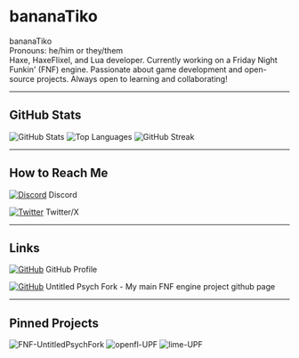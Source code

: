 # bananaTiko

bananaTiko  
Pronouns: he/him or they/them  
Haxe, HaxeFlixel, and Lua developer. Currently working on a Friday Night Funkin' (FNF) engine. Passionate about game development and open-source projects. Always open to learning and collaborating!

---

## GitHub Stats

<picture>
  <source media="(prefers-color-scheme: dark)" srcset="https://github-readme-stats.vercel.app/api?username=bananaTiko&show_icons=true&theme=dark&hide_border=true">
  <source media="(prefers-color-scheme: light)" srcset="https://github-readme-stats.vercel.app/api?username=bananaTiko&show_icons=true&theme=default&hide_border=true">
  <img alt="GitHub Stats" src="https://github-readme-stats.vercel.app/api?username=bananaTiko&show_icons=true&theme=default&hide_border=true">
</picture>

<picture>
  <source media="(prefers-color-scheme: dark)" srcset="https://github-readme-stats.vercel.app/api/top-langs/?username=bananaTiko&layout=compact&theme=dark&hide_border=true">
  <source media="(prefers-color-scheme: light)" srcset="https://github-readme-stats.vercel.app/api/top-langs/?username=bananaTiko&layout=compact&theme=default&hide_border=true">
  <img alt="Top Languages" src="https://github-readme-stats.vercel.app/api/top-langs/?username=bananaTiko&layout=compact&theme=default&hide_border=true">
</picture>

<picture>
  <source media="(prefers-color-scheme: dark)" srcset="https://streak-stats.demolab.com?user=bananaTiko&theme=dark&hide_border=true">
  <source media="(prefers-color-scheme: light)" srcset="https://streak-stats.demolab.com?user=bananaTiko&theme=default&hide_border=true">
  <img alt="GitHub Streak" src="https://streak-stats.demolab.com?user=bananaTiko&theme=default&hide_border=true">
</picture>

---

## How to Reach Me

[![Discord](https://skillicons.dev/icons?i=discord&theme=dark)](https://discordapp.com/users/990121240062730250) Discord  

[![Twitter](https://skillicons.dev/icons?i=twitter&theme=dark)](https://x.com/Banana_tiko_2?t=JW_K5UjBZ-TDDPMlh01C9A&s=09) Twitter/X

---

## Links

[![GitHub](https://skillicons.dev/icons?i=github&theme=dark)](https://github.com/bananaTiko) GitHub Profile  

[![GitHub](https://skillicons.dev/icons?i=github&theme=dark)](https://github.com/Untitled-Psych-Fork) Untitled Psych Fork - My main FNF engine project github page

---

## Pinned Projects

<picture>
  <source media="(prefers-color-scheme: dark)" srcset="https://github-readme-stats.vercel.app/api/pin/?username=bananaTiko&repo=FNF-UntitledPsychFork&theme=dark&hide_border=true">
  <source media="(prefers-color-scheme: light)" srcset="https://github-readme-stats.vercel.app/api/pin/?username=bananaTiko&repo=FNF-UntitledPsychFork&theme=default&hide_border=true">
  <img alt="FNF-UntitledPsychFork" src="https://github-readme-stats.vercel.app/api/pin/?username=bananaTiko&repo=FNF-UntitledPsychFork&theme=default&hide_border=true">
</picture>

<picture>
  <source media="(prefers-color-scheme: dark)" srcset="https://github-readme-stats.vercel.app/api/pin/?username=Untitled-Psych-Fork&repo=openfl-UPF&theme=dark&hide_border=true">
  <source media="(prefers-color-scheme: light)" srcset="https://github-readme-stats.vercel.app/api/pin/?username=Untitled-Psych-Fork&repo=openfl-UPF&theme=default&hide_border=true">
  <img alt="openfl-UPF" src="https://github-readme-stats.vercel.app/api/pin/?username=Untitled-Psych-Fork&repo=openfl-UPF&theme=default&hide_border=true">
</picture>

<picture>
  <source media="(prefers-color-scheme: dark)" srcset="https://github-readme-stats.vercel.app/api/pin/?username=Untitled-Psych-Fork&repo=lime-UPF&theme=dark&hide_border=true">
  <source media="(prefers-color-scheme: light)" srcset="https://github-readme-stats.vercel.app/api/pin/?username=Untitled-Psych-Fork&repo=lime-UPF&theme=default&hide_border=true">
  <img alt="lime-UPF" src="https://github-readme-stats.vercel.app/api/pin/?username=Untitled-Psych-Fork&repo=lime-UPF&theme=default&hide_border=true">
</picture>